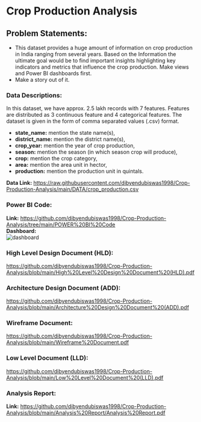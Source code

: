 # Crop Production Analysis


## Problem Statements:
* This dataset provides a huge amount of information on crop production in India ranging from several years. Based on the Information the ultimate goal would be to find important insights highlighting key indicators and metrics that influence the crop production.
Make views and Power BI dashboards first.
* Make a story out of it.


### Data Descriptions:
In this dataset, we have approx. 2.5 lakh records with 7 features. Features are distributed as 3 continuous feature and 4 categorical features. The dataset is given in the form of comma separated values (.csv) format. <br>

* **state_name:** mention the state name(s),
* **district_name:** mention the district name(s),
* **crop_year:** mention the year of crop production,
* **season:** mention the season (in which season crop will produce),
* **crop:** mention the crop category,
* **area:** mention the area unit in hector,
* **production:** mention the production unit in quintals.<br>

**Data Link:** https://raw.githubusercontent.com/dibyendubiswas1998/Crop-Production-Analysis/main/DATA/crop_production.csv


### Power BI Code:
**Link:** https://github.com/dibyendubiswas1998/Crop-Production-Analysis/tree/main/POWER%20BI%20Code
<br>
**Dashboard:**
<br>
![dashboard](https://user-images.githubusercontent.com/67157274/221410890-be1a874c-b608-43a5-a828-998c38d41ec5.PNG)

### High Level Design Document (HLD):
https://github.com/dibyendubiswas1998/Crop-Production-Analysis/blob/main/High%20Level%20Design%20Document%20(HLD).pdf

### Architecture Design Document (ADD):
https://github.com/dibyendubiswas1998/Crop-Production-Analysis/blob/main/Architecture%20Design%20Document%20(ADD).pdf

### Wireframe Document:
https://github.com/dibyendubiswas1998/Crop-Production-Analysis/blob/main/Wireframe%20Document.pdf

### Low Level Document (LLD):
https://github.com/dibyendubiswas1998/Crop-Production-Analysis/blob/main/Low%20Level%20Document%20(LLD).pdf

### Analysis Report:
**Link:** https://github.com/dibyendubiswas1998/Crop-Production-Analysis/blob/main/Analysis%20Report/Analysis%20Report.pdf


